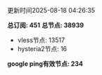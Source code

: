 更新时间2025-08-18 04:26:35

**总订阅: 451**
**总节点: 38939**
- vless节点: 13517
- hysteria2节点: 16

**google ping有效节点: 234**
